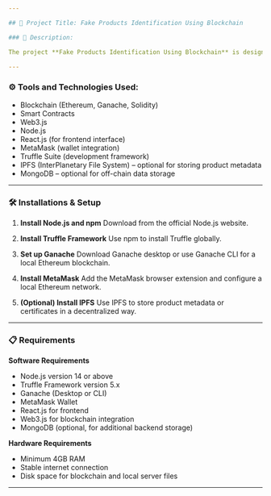 ```yaml
---

## 🧾 Project Title: Fake Products Identification Using Blockchain

### 📌 Description:

The project **Fake Products Identification Using Blockchain** is designed to tackle the issue of counterfeit products by leveraging blockchain technology. It ensures secure, transparent, and tamper-proof tracking of products throughout the supply chain. By recording every transaction and ownership change on an immutable ledger, the system allows manufacturers, retailers, and consumers to verify the authenticity of products in real-time. This improves trust and accountability across industries like pharmaceuticals, electronics, and luxury goods.

---
```


### ⚙️ Tools and Technologies Used:

* Blockchain (Ethereum, Ganache, Solidity)
* Smart Contracts
* Web3.js
* Node.js
* React.js (for frontend interface)
* MetaMask (wallet integration)
* Truffle Suite (development framework)
* IPFS (InterPlanetary File System) – optional for storing product metadata
* MongoDB – optional for off-chain data storage

---

### 🛠️ Installations & Setup

1. **Install Node.js and npm**
   Download from the official Node.js website.

2. **Install Truffle Framework**
   Use npm to install Truffle globally.

3. **Set up Ganache**
   Download Ganache desktop or use Ganache CLI for a local Ethereum blockchain.

4. **Install MetaMask**
   Add the MetaMask browser extension and configure a local Ethereum network.

5. **(Optional) Install IPFS**
   Use IPFS to store product metadata or certificates in a decentralized way.

---

### 📋 Requirements

**Software Requirements**

* Node.js version 14 or above
* Truffle Framework version 5.x
* Ganache (Desktop or CLI)
* MetaMask Wallet
* React.js for frontend
* Web3.js for blockchain integration
* MongoDB (optional, for additional backend storage)

**Hardware Requirements**

* Minimum 4GB RAM
* Stable internet connection
* Disk space for blockchain and local server files

---

